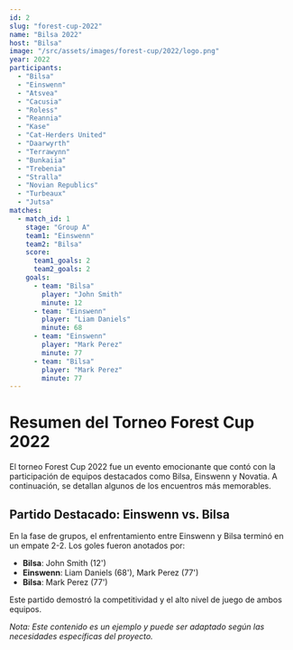 ```yaml
---
id: 2
slug: "forest-cup-2022"
name: "Bilsa 2022"
host: "Bilsa"
image: "/src/assets/images/forest-cup/2022/logo.png"
year: 2022
participants:
  - "Bilsa"
  - "Einswenn"
  - "Atsvea"
  - "Cacusia"
  - "Roless"
  - "Reannia"
  - "Kase"
  - "Cat-Herders United"
  - "Daarwyrth"
  - "Terrawynn"
  - "Bunkaiia"
  - "Trebenia"
  - "Stralla"
  - "Novian Republics"
  - "Turbeaux"
  - "Jutsa"
matches:
  - match_id: 1
    stage: "Group A"
    team1: "Einswenn"
    team2: "Bilsa"
    score:
      team1_goals: 2
      team2_goals: 2
    goals:
      - team: "Bilsa"
        player: "John Smith"
        minute: 12
      - team: "Einswenn"
        player: "Liam Daniels"
        minute: 68
      - team: "Einswenn"
        player: "Mark Perez"
        minute: 77
      - team: "Bilsa"
        player: "Mark Perez"
        minute: 77
---
```


# Resumen del Torneo Forest Cup 2022

El torneo Forest Cup 2022 fue un evento emocionante que contó con la participación de equipos destacados como Bilsa, Einswenn y Novatia. A continuación, se detallan algunos de los encuentros más memorables.

## Partido Destacado: Einswenn vs. Bilsa

En la fase de grupos, el enfrentamiento entre Einswenn y Bilsa terminó en un empate 2-2. Los goles fueron anotados por:

- **Bilsa**: John Smith (12')
- **Einswenn**: Liam Daniels (68'), Mark Perez (77')
- **Bilsa**: Mark Perez (77')

Este partido demostró la competitividad y el alto nivel de juego de ambos equipos.

*Nota: Este contenido es un ejemplo y puede ser adaptado según las necesidades específicas del proyecto.*
